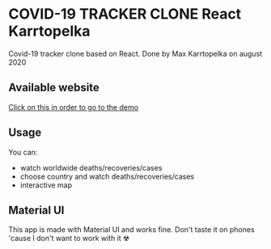 # COVID-19 TRACKER CLONE React Karrtopelka

Covid-19 tracker clone based on React. Done by Max Karrtopelka on august 2020

## Available website

[Click on this in order to go to the demo](https://cp-covid-tracker.web.app/)

## Usage

You can:

- watch worldwide deaths/recoveries/cases
- choose country and watch deaths/recoveries/cases
- interactive map

## Material UI

This app is made with Material UI and works fine. Don't taste it on phones 'cause I don't want to work with it ☢

